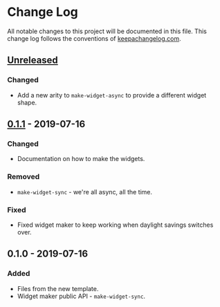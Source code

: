 # Change Log
All notable changes to this project will be documented in this file. This change log follows the conventions of [keepachangelog.com](http://keepachangelog.com/).

## [Unreleased]
### Changed
- Add a new arity to `make-widget-async` to provide a different widget shape.

## [0.1.1] - 2019-07-16
### Changed
- Documentation on how to make the widgets.

### Removed
- `make-widget-sync` - we're all async, all the time.

### Fixed
- Fixed widget maker to keep working when daylight savings switches over.

## 0.1.0 - 2019-07-16
### Added
- Files from the new template.
- Widget maker public API - `make-widget-sync`.

[Unreleased]: https://github.com/your-name/eo-webapp/compare/0.1.1...HEAD
[0.1.1]: https://github.com/your-name/eo-webapp/compare/0.1.0...0.1.1

